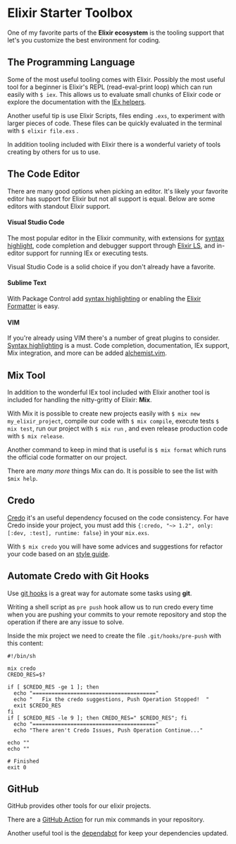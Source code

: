 # Elixir Starter Toolbox 

One of my favorite parts of the **Elixir ecosystem** is the tooling support that let's you customize the best environment for coding. 

## The Programming Language

Some of the most useful tooling comes with Elixir. Possibly the most useful tool for a beginner is Elixir's REPL (read-eval-print loop) which can run easily with `$ iex`. This allows us to evaluate small chunks of Elixir code or explore the documentation with the [IEx helpers](https://elixirschool.com/en/lessons/basics/iex-helpers/).

Another useful tip is use Elixir Scripts, files ending `.exs`,  to experiment with larger pieces of code. These files can be quickly evaluated in the terminal with `$ elixir file.exs` .

In addition tooling included with Elixir there is a wonderful variety of tools creating by others for us to use. 

## The Code Editor

There are many good options when picking an editor. It's likely your favorite editor has support for Elixir but not all support is equal. Below are some editors with standout Elixir support.

#### Visual Studio Code

The most popular editor in the Elixir community, with extensions for [syntax highlight](https://marketplace.visualstudio.com/items?itemName=mjmcloug.vscode-elixir), code completion and debugger support through [Elixir LS](https://marketplace.visualstudio.com/items?itemName=JakeBecker.elixir-ls), and in-editor support for running IEx or executing tests.

Visual Studio Code is a solid choice if you don't already have a favorite.

#### Sublime Text

With Package Control add [syntax highlighting](https://packagecontrol.io/packages/Elixir) or enabling the [Elixir Formatter](https://packagecontrol.io/packages/ElixirFormatter) is easy.

#### VIM

If you're already using VIM there's a number of great plugins to consider. [Syntax highlighting](https://github.com/elixir-editors/vim-elixir) is a must. Code completion, documentation, IEx support, Mix integration, and more can be added [alchemist.vim](https://github.com/slashmili/alchemist.vim).

## Mix Tool

In addition to the wonderful IEx tool included with Elixir another tool is included for handling the nitty-gritty of Elixir: **Mix**.

With Mix it is possible to create new projects easily with `$ mix new my_elixir_project`, compile our code with `$ mix compile`, execute tests `$ mix test`, run our project with `$ mix run` , and even release production code with `$ mix release`.

Another command to keep in mind that is useful is `$ mix format` which runs the official code formatter on our project. 

There are _many more_ things Mix can do. It is possible to see the list with `$mix help`.

## Credo

[Credo](https://github.com/rrrene/credo) it's an useful dependency focused on the code consistency. For have Credo inside your  project, you must add this `{:credo, "~> 1.2", only: [:dev, :test], runtime: false}` in your `mix.exs`.

With `$ mix credo` you will have some advices and suggestions for refactor your code based on an [style guide](https://github.com/rrrene/elixir-style-guide). 

## Automate Credo with Git Hooks

Use [git hooks](https://git-scm.com/book/en/v2/Customizing-Git-Git-Hooks) is a great way for automate some tasks using **git**.

Writing a shell script as `pre push` hook allow us to run credo every time when you are pushing your commits to your remote repository and stop the operation if there are any issue to solve. 

Inside the mix project we need to create the file `.git/hooks/pre-push` with this content:

```
#!/bin/sh

mix credo
CREDO_RES=$?

if [ $CREDO_RES -ge 1 ]; then
  echo "======================================="
  echo "   Fix the credo suggestions, Push Operation Stopped!  "
  exit $CREDO_RES
fi
if [ $CREDO_RES -le 9 ]; then CREDO_RES=" $CREDO_RES"; fi
  echo "======================================="
  echo "There aren't Credo Issues, Push Operation Continue..."

echo ""
echo ""

# Finished
exit 0
```

## GitHub 

GitHub provides other tools for our elixir projects. 

There are a [GitHub Action](https://github.com/marketplace/actions/elixir-action) for run mix commands in your repository.

Another useful tool is the [dependabot](https://github.com/marketplace/dependabot-preview) for keep your dependencies updated. 

